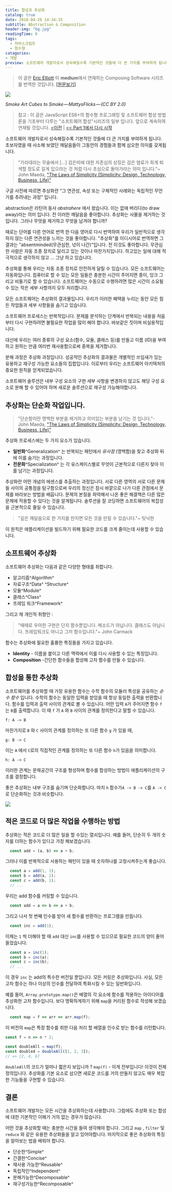 ```yaml
---
title: 합성과 추상화
catalog: true
date: 2018-04-26 14:34:15
subtitle: Abstraction & Composition
header-img: "bg.jpg"
readingTime: 6
tags:
  - 자바스크립트
  - 함수형
catagories:
- 개발
preview: 소프트웨어 개발자로서 성숙해질수록 기본적인 것들에 더 큰 가치를 부여하게 됩니다. 초보자였을 때 사소해 보였던 깨달음들이 그동안의 경험들과 함께 심오한 의미를 갖게됩니다. 구글 사전에 따르면 추상화란  “그 연관성, 속성 또는 구체적인 사례와는 독립적인 무언가를 추려내는 과정” 입니다. abstraction은 라틴어 동사  _abstrahere_ 에서 왔습니다. 이는 없애 버리다(to draw away)라는 의미 입니다.  전 이러한 깨달음을 좋아합니다.  추상화는 사물을 제거하는 것입니다. 그러나 무엇을 제거하고 무엇을 남겨야 합니까?
---
```


> 이 글은  [Eric Elliott](https://medium.com/@_ericelliott?source=post_header_lockup) 이 **medium**에서 연재하는 Composing Software 시리즈를 번역한 것입니다.  [[원문보기]](https://medium.com/javascript-scene/abstraction-composition-cb2849d5bdd6)

![](https://cdn-images-1.medium.com/max/1600/1*uVpU7iruzXafhU2VLeH4lw.jpeg)

*Smoke Art Cubes to Smoke — MattysFlicks — (CC BY 2.0)*

>참고 : 이 글은 JavaScript ES6+의 함수형 프로그래밍 및 소프트웨어 합성 방법론을 기초부터 다루는 "소프트웨어 합성"시리즈의 일부 입니다.  앞으로 계속하여 연재될 것입니다.
> [<이전](https://midojeong.github.io/2018/04/24/nested-ternaries-are-great/)  |  [<< Part 1에서 다시 시작](https://midojeong.github.io/2018/03/16/composing-software-intro/) 

소프트웨어 개발자로서 성숙해질수록 기본적인 것들에 더 큰 가치를 부여하게 됩니다. 초보자였을 때 사소해 보였던 깨달음들이 그동안의 경험들과 함께 심오한 의미를 갖게됩니다.

> "가라데라는 무술에서 [...] 검은띠에 대한 자존심의 상징은 검은 염료가 희게 퇴색할 정도로 길게 입으라는 것 처럼 다시 초심으로 돌아가라는 의미 입니다."~ John Maeda,  ["The Laws of Simplicity (Simplicity: Design, Technology, Business, Life)"](https://www.amazon.com/Laws-Simplicity-Design-Technology-Business/dp/0262134721/ref%3Das_li_ss_tl%3Fie%3DUTF8%26qid%3D1516330765%26sr%3D8-1%26keywords%3Dthe%2Blaws%2Bof%2Bsimplicity%26linkCode%3Dll1%26tag%3Deejs-20%26linkId%3D287b1d3357fa799ce7563584e098c5d8)

구글 사전에 따르면 추상화란  “그 연관성, 속성 또는 구체적인 사례와는 독립적인 무언가를 추려내는 과정” 입니다.

 abstraction은 라틴어 동사  _abstrahere_ 에서 왔습니다. 이는 없애 버리다(to draw away)라는 의미 입니다.  전 이러한 깨달음을 좋아합니다.  추상화는 사물을 제거하는 것입니다. 그러나 무엇을 제거하고 무엇을 남겨야 합니까?

때로는 단어를 다른 언어로 번역 한 다음 영어로 다시 번역하여 우리가 일반적으로 생각하지 않는 다른 연관성을 느끼는 것을 좋아합니다.  "추상화"를 이디시어로 번역하면 그 결과는 "absentminded(무관심한, 넋이 나간)"입니다.  전 이것도 좋아합니다.  무관심한 사람은 자동 조종 장치로 달리고 있는 것이나 마찬가지입니다. 하고있는 일에 대해 적극적으로 생각하지 않고 ... 그냥 하고 있습니다.

추상화를 통해 우리는 자동 조종 장치로 안전하게 달릴 수 있습니다.  모든 소프트웨어는 자동화입니다.  컴퓨터로 할 수 있는 모든 일들은 충분한 시간이 주어지면  종이, 잉크 그리고  비둘기로 할 수 있습니다.  소프트웨어는 수동으로 수행하려면 많은 시간이 소요될 수 있는 작은 세부 사항까지 모두 처리합니다.

모든 소프트웨어는 추상화의 결과물입니다. 우리가 이러한 혜택을 누리는 동안 모든 힘든 작업들과 세부 사항들을 숨기고 있습니다.

소프트웨어 프로세스는 반복적입니다.  문제를 분석하는 단계에서 반복되는 내용을 처음부터 다시 구현하려면 불필요한 작업을 많이 해야 합니다. 바보같은 짓이며 비실용적입니다.

대신에 우리는 여러 종류의 구성 요소(함수, 모듈, 클래스 등)를 만들고 이름 (ID)을 부여하고 원하는 만큼 여러번 재사용함으로써 중복을 제거합니다.

분해 과정은 추상화 과정입니다.  성공적인 추상화의 결과물은 개별적인 쓰임새가 있는 유용하고 재구성 가능한 요소들의 집합입니다.  이로부터 우리는 소프트웨어 아키텍처의 중요한 원칙을 얻게되었습니다.

소프트웨어 솔루션은 내부 구성 요소의 구현 세부 사항을 변경하지 않고도 해당 구성 요소로 분해 할 수 있어야 하며 새로운 솔루션으로 재구성 가능해야합니다.

## 추상화는 단순화 작업입니다.

> "단순함이란 명백한 부분을 제거하고 의미있는 부분을 남기는 것 입니다."- John Maeda,  ["The Laws of Simplicity (Simplicity: Design, Technology, Business, Life)"](https://www.amazon.com/Laws-Simplicity-Design-Technology-Business/dp/0262134721/ref%3Das_li_ss_tl%3Fie%3DUTF8%26qid%3D1516330765%26sr%3D8-1%26keywords%3Dthe%2Blaws%2Bof%2Bsimplicity%26linkCode%3Dll1%26tag%3Deejs-20%26linkId%3D287b1d3357fa799ce7563584e098c5d8)

추상화 프로세스에는 두 가지 요소가 있습니다.

-   **일반화**^Generalization^ 는 반복되는 패턴에서  _유사점_  (명백함)을 찾고 추상화 뒤에 이를 숨기는 과정입니다.
-   **전문화**^Specialization^  는 각 유스케이스별로  무엇이 근본적으로 다른지  찾아 이를 남기는 과정입니다.

추상화란 어떤 개념의 에센스를 추출하는 과정입니다.  서로 다른 영역의 서로 다른 문제들 사이의 공통점을 탐구함으로써 우리의 정신은 잠시 바깥으로 나가 다른 관점에서 문제를 바라보는 방법을 배웁니다.  문제의 본질을 파악해서 나온 좋은 해결책은 다른 많은 문제에 적용할 수 있다는 것을 알게됩니다.  솔루션을 잘 코딩하면 소프트웨어의 복잡성을 근본적으로 줄일 수 있습니다.

> "깊은 깨달음으로 한 가지를 만지면 모든 것을 만질 수 있습니다."~ 팃낙한

이 원칙은 애플리케이션을 빌드하기 위해 필요한 코드를 크게 줄이는데 사용할 수 있습니다.

## 소프트웨어 추상화

소프트웨어 추상화는 다음과 같은 다양한 형태를 취합니다.

-   알고리즘^Algorithm^
-   자료구조^Data^ ^Structure^
-   모듈^Module^
-   클래스^Class^
-   프레임 워크^Framework^

그리고 제 개인적 취향인 :

> "때때로 우아한 구현은 단지 함수뿐입니다.  메소드가 아닙니다. 클래스도 아닙니다. 프레임워크도 아니고 그저 함수입니다."~ John Carmack

함수는 추상화에 필요한 훌륭한 특징들을 가지고 있습니다.

-   **Identity**  - 이름을 붙이고 다른 맥락에서 이를 다시 사용할 수 있는 특징입니다.
-   **Composition**  -간단한 함수들을 합성해 고차 함수를 만들 수 있습니다.

## 합성을 통한 추상화

소프트웨어를 추상화할 때 가장 유용한 함수는 수학 함수의 모듈러 특성을 공유하는  _순수 함수_  입니다.  수학의 함수는 동일한 입력을 받았을 때 항상 동일한 출력을 반환합니다.  함수를 입력과 출력 사이의 관계로 볼 수 있습니다.  어떤 입력  `A`가  주어지면 함수  `f`  는  `B`를 출력합니다. 이 때  `f`  가  `A`  와  `B` 사이의  관계를 정의한다고 말할 수 있습니다.

```
f: A -> B
```

마찬가지로  `B`  와  `C`  사이의 관계를 정의하는 또 다른 함수  `g`  가 있을 때,

```
g: B -> C
```

이는  `A`  에서  `C`로의 직접적인 관계를 정의하는 또 다른 함수  `h`가 있음을 의미합니다.

```
h: A -> C
```


이러한 관계는 문제공간의 구조를 형성하며 함수를 합성하는 방법이 애플리케이션의 구조를 결정합니다.

좋은 추상화는 내부 구조를 숨기며 단순화합니다. 마치 `h` 함수가`A -> B -> C`를  `A -> C` 로 단순화하는 것과 비슷합니다.

![](https://cdn-images-1.medium.com/max/1600/1*uFTKDgI0kT878E97K14V1A.png)

## 적은 코드로 더 많은 작업을 수행하는 방법

추상화는 적은 코드로 더 많은 일을 할 수있는 열쇠입니다.  예를 들어, 단순히 두 개의 숫자를 더하는 함수가 있다고 가정 해보겠습니다.

```javascript
  const add = (a, b) => a + b; 
```

그러나 이를 반복적으로 사용하는 패턴이 있을 때 숫자하나를 고정시켜주는게 좋습니다.

```javascript
  const a = add(1, 1);   
  const b = add(a, 1);   
  const c = add(b, 1);   
  // ... 
```

우리는 add 함수를 커링할 수 있습니다.

```javascript
  const add = a => b => a + b; 
```

그리고 나서 첫 번째 인수를 받아 새 함수를 반환하는 프로그램을 만듭니다.

```javascript
  const inc = add(1); 
```

이제는  `1` 씩 더해야 할 때  `add`  대신  `inc`를 사용할 수 있으므로 필요한 코드의 양이 줄어들었습니다.

```javascript
  const a = inc(1);   
  const b = inc(a);   
  const c = inc(b);   
  // ... 
```

이 경우  `inc`  는 add의  특수한  버전일 뿐입니다.  모든 커링은 추상화입니다.  사실, 모든 고차 함수는 하나 이상의 인수를 전달하여 특화시킬 수 있는 일반화입니다.

예를 들어,  `Array.prototype.map()`은 배열의 각 요소에 함수를 적용하는 아이디어를 추상화한 고차 함수입니다.  보다 명확하게하기 위해  `map`을 커리된 함수로 작성해 보겠습니다.

```javascript
  const map = f => arr => arr.map(f); 
```

이 버전의  `map`은 특정 함수를 취한 다음 처리 할 배열을 인수로 받는 함수를 리턴합니다.

```javascript
const f = n => n * 2;

const doubleAll = map(f);  
const doubled = doubleAll([1, 2, 3]);  
// => [2, 4, 6]
```

`doubleAll`의 코드가 얼마나 짧은지 보입니까 ? `map(f)`  - 이게 전부입니다!  이것이 전체 정의입니다.  추상화를 기본 요소로 삼으면 새로운 코드를 거의 만들지 않고도 매우 복잡한 기능들을 구현할 수 있습니다.

## 결론

소프트웨어 개발자는 모든 시간을 추상화하는데 사용합니다. 그럼에도 추상화 또는 합성에 대한 기본적인 이해가 거의 없는 경우가 많습니다.

어떤 것을 추상화할 때는 충분한 시간을 들여 생각해야 합니다. 그리고 `map`  ,  `filter`  및  `reduce`  와 같은 유용한 추상화들을 알고 있어야합니다.  마지막으로 좋은 추상화의 특징을 알아보는 법을 배워야 합니다.

-   단순한^Simple^
-   간결한^Concise^
-   재사용 가능한^Reusable^
-   독립적인^Independent^
-   분해가능한^Decomposable^
-   재구성가능한^Recomposable^